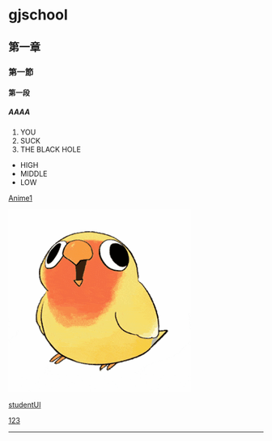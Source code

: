 # gjschool
## 第一章
### 第一節
#### 第一段
##### AAAA

1. YOU
2. SUCK
3. THE BLACK HOLE

* HIGH
* MIDDLE
* LOW

[Anime1](https://anime1.me/)

![ShakeHeadBird](image/1696582367024.gif)

[studentUI](gjschool/src/studentUI.java)

[123](gjschool/123.txt)

<hr>

